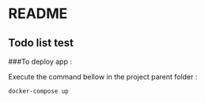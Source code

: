 # README

## Todo list test

###To deploy app :

Execute the command bellow in the project parent folder :
 
```
docker-compose up
```
